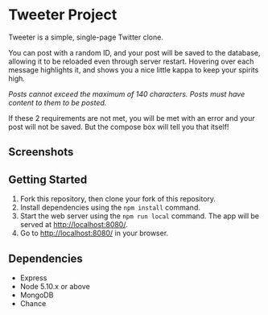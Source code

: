 # Tweeter Project

Tweeter is a simple, single-page Twitter clone.

You can post with a random ID, and your post will be saved to the database, allowing it to be reloaded even through server restart. Hovering over each message highlights it, and shows you a nice little kappa to keep your spirits high. 

*Posts cannot exceed the maximum of 140 characters.*
*Posts must have content to them to be posted.*

If these 2 requirements are not met, you will be met with an error and your post will not be saved. But the compose box will tell you that itself!

## Screenshots



## Getting Started

1. Fork this repository, then clone your fork of this repository.
2. Install dependencies using the `npm install` command.
3. Start the web server using the `npm run local` command. The app will be served at <http://localhost:8080/>.
4. Go to <http://localhost:8080/> in your browser.

## Dependencies

- Express
- Node 5.10.x or above
- MongoDB
- Chance

